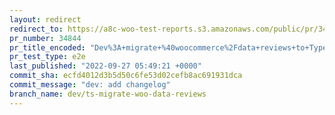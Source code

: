 ```yaml
---
layout: redirect
redirect_to: https://a8c-woo-test-reports.s3.amazonaws.com/public/pr/34844/e2e/index.html
pr_number: 34844
pr_title_encoded: "Dev%3A+migrate+%40woocommerce%2Fdata+reviews+to+Typescript"
pr_test_type: e2e
last_published: "2022-09-27 05:49:21 +0000"
commit_sha: ecfd4012d3b5d50c6fe53d02cefb8ac691931dca
commit_message: "dev: add changelog"
branch_name: dev/ts-migrate-woo-data-reviews
---
```

